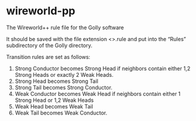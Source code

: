 # wireworld-pp
The Wireworld++ rule file for the Golly software

It should be saved with the file extension <>.rule and put into the “Rules” subdirectory of the Golly directory.

Transition rules are set as follows:

1. Strong Conductor becomes Strong Head if neighbors contain either 1,2 Strong Heads or exactly 2 Weak Heads.
2. Strong Head becomes Strong Tail
3. Strong Tail becomes Strong Conductor.
4. Weak Conductor becomes Weak Head if neighbors contain either 1 Strong Head or 1,2 Weak Heads
5. Weak Head becomes Weak Tail
6. Weak Tail becomes Weak Conductor.
